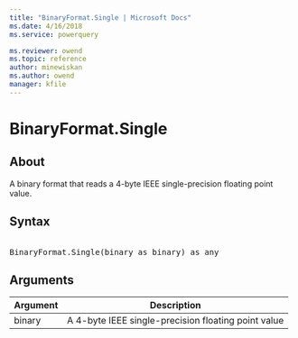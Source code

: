 ```yaml
---
title: "BinaryFormat.Single | Microsoft Docs"
ms.date: 4/16/2018
ms.service: powerquery

ms.reviewer: owend
ms.topic: reference
author: minewiskan
ms.author: owend
manager: kfile
---
```

# BinaryFormat.Single

  
## About  
A binary format that reads a 4-byte IEEE single-precision floating point value.  
  
## Syntax

<pre>   
BinaryFormat.Single(binary as binary) as any  
</pre>  
  
## Arguments  
  
|Argument|Description|  
|------------|---------------|  
|binary|A 4-byte IEEE single-precision floating point value|  
  
